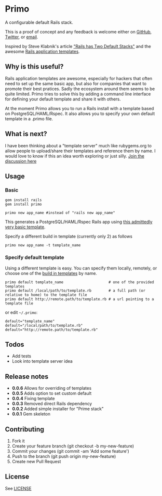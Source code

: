 # Primo

A configurable default Rails stack.

This is a proof of concept and any feedback is welcome either on [GitHub](https://github.com/cbetta/primo/issues), [Twitter](http://twitter.com/cbetta), or [email](mailto:primo@cgb.im). 

Inspired by Steve Klabnik's article ["Rails has Two Default Stacks"](http://words.steveklabnik.com/rails-has-two-default-stacks) and the awesome [Rails application templates](http://edgeguides.rubyonrails.org/rails_application_templates.html#gem-args).

## Why is this useful?

Rails application templates are awesome, especially for hackers that often need to set up the same basic app, but also for companies that want to promote their best pratices. Sadly the ecosystem around them seems to be quite limited. Primo tries to solve this by adding a command line interface for defining your default template and share it with others.

At the moment Primo allows you to run a Rails install with a template based on PostgreSQL/HAML/Rspec. It also allows you to specify your own default template in a .primo file.

## What is next?

I have been thinking about a "template server" much like rubygems.org to allow people to upload/share their templates and reference them by name. I would love to know if this an idea worth exploring or just silly. [Join the discussion here](https://github.com/cbetta/primo/issues/2)

## Usage

### Basic

    gem install rails
    gem install primo

    primo new app_name #instead of "rails new app_name"

This generates a PostgreSQL/HAML/Rspec Rails app using [this admittedly very basic template](https://github.com/cbetta/primo/blob/master/templates/prime.rb).

Specify a different build in template (currently only 2) as follows

    primo new app_name -t template_name

### Specify default template

Using a different template is easy. You can specify them locally, remotely, or choose one of the [build in templates](https://github.com/cbetta/primo/blob/master/templates/) by name.

    primo default template_name                     # one of the provided templates
    primo default /local/path/to/template.rb        # a full path (or relative to home) to the template file
    primo default http://remote.path/to/template.rb # a url pointing to a template file

or edit `~/.primo`:

    default="template_name"
    default="/local/path/to/template.rb"
    default="http://remote.path/to/template.rb"
    
## Todos

* Add tests
* Look into template server idea

## Release notes

* **0.0.6** Allows for overriding of templates
* **0.0.5** Adds option to set custom default
* **0.0.4** Fixing template
* **0.0.3** Removed direct Rails dependency
* **0.0.2** Added simple installer for "Prime stack"
* **0.0.1** Gem skeleton

## Contributing

1. Fork it
2. Create your feature branch (git checkout -b my-new-feature)
3. Commit your changes (git commit -am 'Add some feature')
4. Push to the branch (git push origin my-new-feature)
5. Create new Pull Request

## License

See [LICENSE](https://github.com/cbetta/primo/blob/master/LICENSE)

